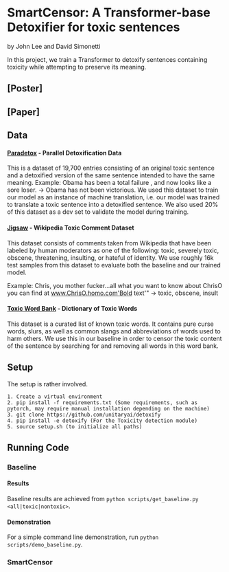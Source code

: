 # SmartCensor: A Transformer-base Detoxifier for toxic sentences
by John Lee and David Simonetti

In this project, we train a Transformer to detoxify sentences containing toxicity while attempting to preserve its meaning.

## [Poster]

## [Paper]


## Data

#### [Paradetox](https://huggingface.co/datasets/s-nlp/paradetox) - Parallel Detoxification Data
This is a dataset of 19,700 entries consisting of an original toxic sentence and a detoxified version of the same sentence intended to have the same meaning.
Example:
Obama has been a total failure , and now looks like a sore loser. ->
Obama has not been victorious.
We used this dataset to train our model as an instance of machine translation, i.e. our model was trained to translate a toxic sentence into a detoxified sentence. We also used 20% of this dataset as a dev set to validate the model during training.

#### [Jigsaw](https://www.kaggle.com/competitions/jigsaw-toxic-comment-classification-challenge/data?select=test.csv.zip) - Wikipedia Toxic Comment Dataset
This dataset consists of comments taken from Wikipedia that have been labeled by human moderators as one of the following: toxic, severely toxic, obscene, threatening, insulting, or hateful of identity. We use roughly 16k test samples from this dataset to evaluate both the baseline and our trained model.

Example:
Chris, you mother fucker...all what you want to know about ChrisO you can find at www.ChrisO.homo.com'Bold text'" -> toxic, obscene, insult

#### [Toxic Word Bank](https://github.com/Orthrus-Lexicon/Toxic) - Dictionary of Toxic Words
This dataset is a curated list of known toxic words. It contains pure curse words, slurs, as well as common slangs and abbreviations of words used to harm others. We use this in our baseline in order to censor the toxic content of the sentence by searching for and removing  all words in this word bank.

## Setup

The setup is rather involved.

```
1. Create a virtual environment
2. pip install -f requirements.txt (Some requirements, such as pytorch, may require manual installation depending on the machine)
3. git clone https://github.com/unitaryai/detoxify
4. pip install -e detoxify (For the Toxicity detection module)
5. source setup.sh (to initialize all paths)
```

## Running Code

### Baseline

#### Results
Baseline results are achieved from `python scripts/get_baseline.py <all|toxic|nontoxic>`. 

#### Demonstration
For a simple command line demonstration, run `python scripts/demo_baseline.py`.

### SmartCensor




